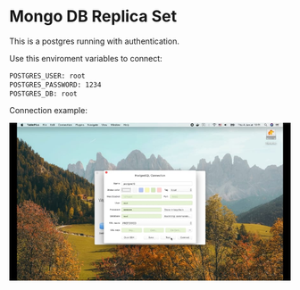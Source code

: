 # Mongo DB Replica Set

This is a postgres running with authentication.

Use this enviroment variables to connect:

```
POSTGRES_USER: root
POSTGRES_PASSWORD: 1234
POSTGRES_DB: root
```

Connection example:

![Connection Example](./connection_example.jpeg)
